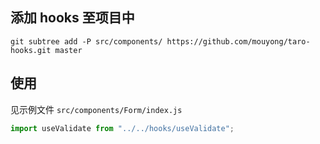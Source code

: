 ## 添加 hooks 至项目中

```
git subtree add -P src/components/ https://github.com/mouyong/taro-hooks.git master
```

## 使用

见示例文件 `src/components/Form/index.js`

```jsx
import useValidate from "../../hooks/useValidate";
```
